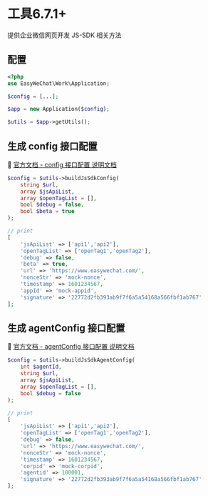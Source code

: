 # 工具<version-tag>6.7.1+</version-tag>

提供企业微信网页开发 JS-SDK 相关方法

## 配置

```php
<?php
use EasyWeChat\Work\Application;

$config = [...];

$app = new Application($config);

$utils = $app->getUtils();
```

## 生成 config 接口配置

:book: [官方文档 - config 接口配置 说明文档](https://open.work.weixin.qq.com/api/doc/90001/90144/90547)

```php
$config = $utils->buildJsSdkConfig(
    string $url,
    array $jsApiList,
    array $openTagList = [],
    bool $debug = false,
    bool $beta = true
);

// print
[
    'jsApiList' => ['api1','api2'],
    'openTagList' => ['openTag1','openTag2'],
    'debug' => false,
    'beta' => true,
    'url' => 'https://www.easywechat.com/',
    'nonceStr' => 'mock-nonce',
    'timestamp' => 1601234567,
    'appId' => 'mock-appid',
    'signature' => '22772d2fb393ab9f7f6a5a54168a566fbf1ab767'
];
```

## 生成 agentConfig 接口配置

:book: [官方文档 - agentConfig 接口配置 说明文档](https://open.work.weixin.qq.com/api/doc/90001/90144/94325)

```php
$config = $utils->buildJsSdkAgentConfig(
    int $agentId,
    string $url,
    array $jsApiList,
    array $openTagList = [],
    bool $debug = false
);

// print
[
    'jsApiList' => ['api1','api2'],
    'openTagList' => ['openTag1','openTag2'],
    'debug' => false,
    'url' => 'https://www.easywechat.com/',
    'nonceStr' => 'mock-nonce',
    'timestamp' => 1601234567,
    'corpid' => 'mock-corpid',
    'agentid' => 100001,
    'signature' => '22772d2fb393ab9f7f6a5a54168a566fbf1ab767'
];
```
